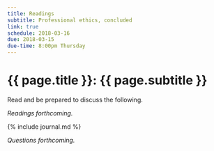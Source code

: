 ```yaml
---
title: Readings
subtitle: Professional ethics, concluded
link: true
schedule: 2018-03-16
due: 2018-03-15
due-time: 8:00pm Thursday
---
```

# {{ page.title }}: {{ page.subtitle }}

Read and be prepared to discuss the following.

_Readings forthcoming._

{% include journal.md %}

_Questions forthcoming._
